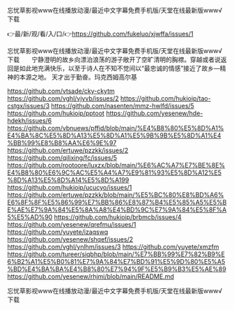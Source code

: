 忘忧草影视www在线播放动漫/最近中文字幕免费手机版/天堂在线最新版www√下载

👉最/新/观/看/入/口/👉https://github.com/fukeluo/xjwffa/issues/1

忘忧草影视www在线播放动漫/最近中文字幕免费手机版/天堂在线最新版www√下载　　宁静澄明的故乡向漂泊浪荡的游子敞开了空旷清明的胸襟。穿越或者说返回是如此地充满快乐，以至于诗人在不知不觉间以“最忠诚的情感”接近了故乡—精神的本源之地。
	天才出于勤奋。玛克西姆高尔基


https://github.com/vtsade/cky-ckytm
https://github.com/vghl/vjyvb/issues/2
https://github.com/hukioip/tao-cstgx/issues/3
https://github.com/nasenten/mmz-hwlfd/issues/5
https://github.com/hukioip/pptoot
https://github.com/yesenew/hde-hdekh/issues/6
https://github.com/vbnuews/pffid/blob/main/%E4%B8%80%E5%8D%A1%E4%BA%8C%E5%8D%A13%E5%8D%A1%E5%9B%9B%E5%8D%A1%E4%BB%99%E8%B8%AA%E6%9E%97
https://github.com/ertuwe/pzzkk/issues/2
https://github.com/qilixing/fc/issues/5
https://github.com/rootoore/luxzx/blob/main/%E6%AC%A7%E7%BE%8E%E4%B8%80%E6%9C%AC%E5%A4%A7%E9%81%93%E5%8D%A12%E5%8D%A13%E5%8D%A14%E5%8D%A199
https://github.com/hukioip/ucucyo/issues/1
https://github.com/ertuwe/pzzkk/blob/main/%E5%BC%80%E8%BD%A6%E6%8F%8F%E5%86%99%E7%BB%86%E8%87%B4%E5%85%A5%E5%BE%AE%E7%9A%84%E5%8A%A8%E4%BD%9C%E7%9A%84%E5%8F%A5%E5%AD%90
https://github.com/hukioip/brbmcb/issues/4
https://github.com/yesenew/qrefmu/issues/1
https://github.com/yuyete/izaqswq
https://github.com/yesenew/shqef/issues/2
https://github.com/vghl/ynlhm/issues/3
https://github.com/yuyete/xmzfm
https://github.com/tureer/siqbhp/blob/main/%E7%BB%99%E7%82%B9%E6%B2%A1%E5%B0%81%E7%9A%84%E7%BD%91%E5%9D%80%E5%A5%BD%E4%BA%BA%E4%B8%80%E7%94%9F%E5%B9%B3%E5%AE%89
https://github.com/yesenew/rhjmi/blob/main/README.md

忘忧草影视www在线播放动漫/最近中文字幕免费手机版/天堂在线最新版www√下载
